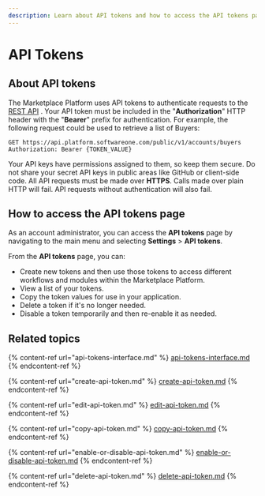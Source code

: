 ```yaml
---
description: Learn about API tokens and how to access the API tokens page.
---
```


# API Tokens

## About API tokens

The Marketplace Platform uses API tokens to authenticate requests to the [REST API](../../../developer-resources/rest-api/) .  Your API token must be included in the "**Authorization**" HTTP header with the "**Bearer**" prefix for authentication. For example, the following request could be used to retrieve a list of Buyers:

```http
GET https://api.platform.softwareone.com/public/v1/accounts/buyers
Authorization: Bearer {TOKEN_VALUE}
```

Your API keys have permissions assigned to them, so keep them secure. Do not share your secret API keys in public areas like GitHub or client-side code. All API requests must be made over **HTTPS**. Calls made over plain HTTP will fail. API requests without authentication will also fail.

## How to access the API tokens page

As an account administrator, you can access the **API tokens** page by navigating to the main menu and selecting **Settings** > **API tokens**.&#x20;

From the **API tokens** page, you can:

* Create new tokens and then use those tokens to access different workflows and modules within the Marketplace Platform.
* View a list of your tokens.&#x20;
* Copy the token values for use in your application.
* Delete a token if it's no longer needed.
* Disable a token temporarily and then re-enable it as needed.

## Related topics

{% content-ref url="api-tokens-interface.md" %}
[api-tokens-interface.md](api-tokens-interface.md)
{% endcontent-ref %}

{% content-ref url="create-api-token.md" %}
[create-api-token.md](create-api-token.md)
{% endcontent-ref %}

{% content-ref url="edit-api-token.md" %}
[edit-api-token.md](edit-api-token.md)
{% endcontent-ref %}

{% content-ref url="copy-api-token.md" %}
[copy-api-token.md](copy-api-token.md)
{% endcontent-ref %}

{% content-ref url="enable-or-disable-api-token.md" %}
[enable-or-disable-api-token.md](enable-or-disable-api-token.md)
{% endcontent-ref %}

{% content-ref url="delete-api-token.md" %}
[delete-api-token.md](delete-api-token.md)
{% endcontent-ref %}
